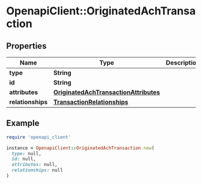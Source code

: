 # OpenapiClient::OriginatedAchTransaction

## Properties

| Name | Type | Description | Notes |
| ---- | ---- | ----------- | ----- |
| **type** | **String** |  | [optional] |
| **id** | **String** |  | [optional] |
| **attributes** | [**OriginatedAchTransactionAttributes**](OriginatedAchTransactionAttributes.md) |  |  |
| **relationships** | [**TransactionRelationships**](TransactionRelationships.md) |  |  |

## Example

```ruby
require 'openapi_client'

instance = OpenapiClient::OriginatedAchTransaction.new(
  type: null,
  id: null,
  attributes: null,
  relationships: null
)
```

